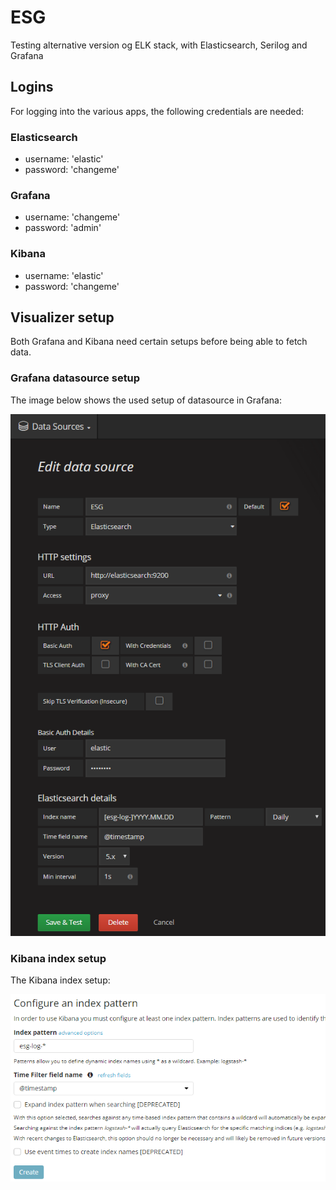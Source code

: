 # ESG
Testing alternative version og ELK stack, with Elasticsearch, Serilog and Grafana

## Logins
For logging into the various apps, the following credentials are needed:

### Elasticsearch

+ username: 'elastic'
+ password: 'changeme'

### Grafana

+ username: 'changeme'
+ password: 'admin'

### Kibana

+ username: 'elastic'
+ password: 'changeme'

## Visualizer setup
Both Grafana and Kibana need certain setups before being able to fetch data.

### Grafana datasource setup
The image below shows the used setup of datasource in Grafana:

![Grafana datasource Setup](images/grafana-datasource-setup.png)

### Kibana index setup
The Kibana index setup:

![Kibana index setup](images/kibana-index-setup.png)

